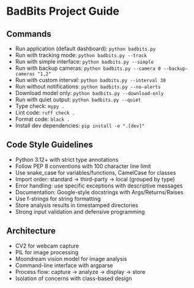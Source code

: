 # BadBits Project Guide

## Commands
- Run application (default dashboard): `python badbits.py`
- Run with tracking mode: `python badbits.py --track`
- Run with simple interface: `python badbits.py --simple`
- Run with backup cameras: `python badbits.py --camera 0 --backup-cameras "1,2"`
- Run with custom interval: `python badbits.py --interval 30`
- Run without notifications: `python badbits.py --no-alerts`
- Download model only: `python badbits.py --download-only`
- Run with quiet output: `python badbits.py --quiet`
- Type check: `mypy .`
- Lint code: `ruff check .`
- Format code: `black .`
- Install dev dependencies: `pip install -e ".[dev]"`

## Code Style Guidelines
- Python 3.12+ with strict type annotations
- Follow PEP 8 conventions with 100 character line limit
- Use snake_case for variables/functions, CamelCase for classes
- Import order: standard → third-party → local (grouped by type)
- Error handling: use specific exceptions with descriptive messages
- Documentation: Google-style docstrings with Args/Returns/Raises
- Use f-strings for string formatting
- Store analysis results in timestamped directories
- Strong input validation and defensive programming

## Architecture
- CV2 for webcam capture
- PIL for image processing
- Moondream vision model for image analysis
- Command-line interface with argparse
- Process flow: capture → analyze → display → store
- Isolation of concerns with class-based design